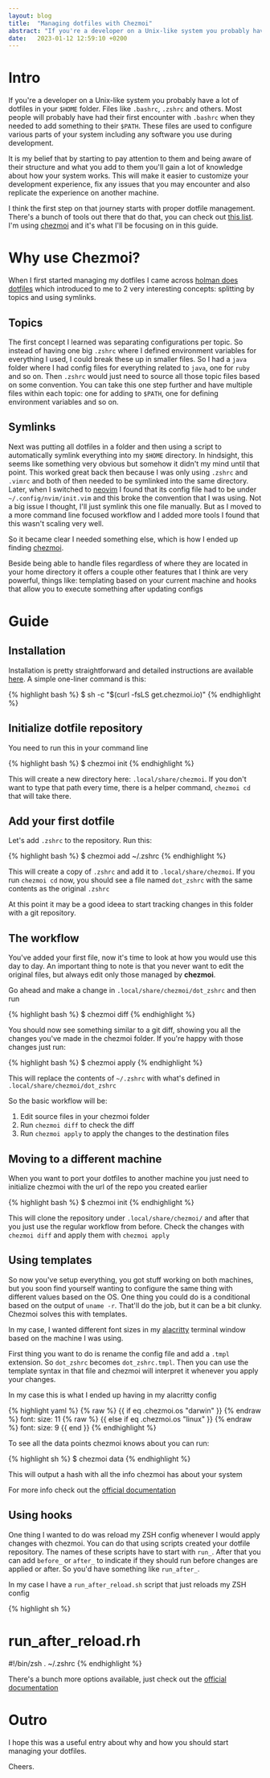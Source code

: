 ```yaml
---
layout: blog
title:  "Managing dotfiles with Chezmoi"
abstract: "If you're a developer on a Unix-like system you probably have a lot of dotfiles in your $HOME folder. It's likely that you don't really pay a lot of attention to them and so they start to get pretty stuffed and complex. Let's learn how to manage them and keep them cleaner"
date:   2023-01-12 12:59:10 +0200
---
```


# Intro

If you're a developer on a Unix-like system you probably have a lot of dotfiles in your `$HOME` folder. Files like `.bashrc`, `.zshrc` and others. Most people will probably have had their first encounter with `.bashrc` when they needed to add something to their `$PATH`. These files are used to configure various parts of your system including any software you use during development. 

It is my belief that by starting to pay attention to them and being aware of their structure and what you add to them you'll gain a lot of knowledge about how your system works. This will make it easier to customize your development experience, fix any issues that you may encounter and also replicate the experience on another machine.

I think the first step on that journey starts with proper dotfile management. There's a bunch of tools out there that do that, you can check out [this list](https://dotfiles.github.io/utilities/). I'm using [chezmoi](https://www.chezmoi.io/) and it's what I'll be focusing on in this guide.

# Why use Chezmoi?

When I first started managing my dotfiles I came across [holman does dotfiles](https://github.com/holman/dotfiles) which introduced to me to 2 very interesting concepts: splitting by topics and using symlinks.

## Topics
The first concept I learned was separating configurations per topic. So instead of having one big `.zshrc` where I defined environment variables for everything I used, I could break these up in smaller files. So I had a `java` folder where I had config files for everything related to `java`, one for `ruby` and so on. Then `.zshrc` would just need to source all those topic files based on some convention. You can take this one step further and have multiple files within each topic: one for adding to `$PATH`, one for defining environment variables and so on.


## Symlinks
Next was putting all dotfiles in a folder and then using a script to automatically symlink everything into my `$HOME` directory. In hindsight, this seems like something very obvious but somehow it didn't my mind until that point. This worked great back then because I was only using `.zshrc` and `.vimrc` and both of then needed to be symlinked into the same directory. Later, when I switched to [neovim](https://neovim.io/) I found that its config file had to be under `~/.config/nvim/init.vim` and this broke the convention that I was using. Not a big issue I thought, I'll just symlink this one file manually. But as I moved to a more command line focused workflow and I added more tools I found that this wasn't scaling very well.

So it became clear I needed something else, which is how I ended up finding [chezmoi](https://www.chezmoi.io/).

Beside being able to handle files regardless of where they are located in your home directory it offers a couple other features that I think are very powerful, things like: templating based on your current machine and hooks that allow you to execute something after updating configs

# Guide

## Installation

Installation is pretty straightforward and detailed instructions are available [here](https://www.chezmoi.io/install/). A simple one-liner command is this:


{% highlight bash %}
$ sh -c "$(curl -fsLS get.chezmoi.io)"
{% endhighlight %}

## Initialize dotfile repository

You need to run this in your command line

{% highlight bash %}
$ chezmoi init
{% endhighlight %}

This will create a new directory here: `.local/share/chezmoi`. If you don't want to type that path every time, there is a helper command, `chezmoi cd` that will take there.

## Add your first dotfile

Let's add `.zshrc` to the repository. Run this:

{% highlight bash %}
$ chezmoi add ~/.zshrc
{% endhighlight %}

This will create a copy of `.zshrc` and add it to `.local/share/chezmoi`. If you run `chezmoi cd` now, you should see a file named `dot_zshrc` with the same contents as the original `.zshrc`

At this point it may be a good ideea to start tracking changes in this folder with a git repository. 

## The workflow

You've added your first file, now it's time to look at how you would use this day to day. An important thing to note is that you never want to edit the original files, but always edit only those managed by **chezmoi**.

Go ahead and make a change in `.local/share/chezmoi/dot_zshrc` and then run

{% highlight bash %}
$ chezmoi diff
{% endhighlight %}

You should now see something similar to a git diff, showing you all the changes you've made in the chezmoi folder. If you're happy with those changes just run:

{% highlight bash %}
$ chezmoi apply
{% endhighlight %}

This will replace the contents of `~/.zshrc` with what's defined in `.local/share/chezmoi/dot_zshrc`

So the basic workflow will be:
1. Edit source files in your chezmoi folder
2. Run `chezmoi diff` to check the diff
3. Run `chezmoi apply` to apply the changes to the destination files


## Moving to a different machine

When you want to port your dotfiles to another machine you just need to initialize chezmoi with the url of the repo you created earlier

{% highlight bash %}
$ chezmoi init <url-of-repo>
{% endhighlight %}

This will clone the repository under `.local/share/chezmoi/` and after that you just use the regular workflow from before. Check the changes with `chezmoi diff` and apply them with `chezmoi apply`

## Using templates

So now you've setup everything, you got stuff working on both machines, but you soon find yourself wanting to configure the same thing with different values based on the OS. One thing you could do is a conditional based on the output of `uname -r`. That'll do the job, but it can be a bit clunky. Chezmoi solves this with templates.

In my case, I wanted different font sizes in my [alacritty](https://github.com/alacritty/alacritty) terminal window based on the machine I was using.

First thing you want to do is rename the config file and add a `.tmpl` extension. So `dot_zshrc` becomes `dot_zshrc.tmpl`. Then you can use the template syntax in that file and chezmoi will interpret it whenever you apply your changes.

In my case this is what I ended up having in my alacritty config

{% highlight yaml %}
{% raw %}
{{ if eq .chezmoi.os "darwin" }}
{% endraw %}
  font:
    size: 11
{% raw %}
{{ else if eq .chezmoi.os "linux" }}
{% endraw %}
  font:
    size: 9
{{ end }}
{% endhighlight %}

To see all the data points chezmoi knows about you can run:

{% highlight sh %}
$ chezmoi data
{% endhighlight %}

This will output a hash with all the info chezmoi has about your system

For more info check out the [official documentation](https://www.chezmoi.io/user-guide/templating/)


## Using hooks

One thing I wanted to do was reload my ZSH config whenever I would apply changes with chezmoi. You can do that using scripts created your dotfile repository. The names of these scripts have to start with `run_`. After that you can add `before_` or `after_` to indicate if they should run before changes are applied or after. So you'd have something like `run_after_`.

In my case I have a `run_after_reload.sh` script that just reloads my ZSH config

{% highlight sh %}
# run_after_reload.rh
#!/bin/zsh
. ~/.zshrc
{% endhighlight %}

There's a bunch more options available, just check out the [official documentation](https://www.chezmoi.io/user-guide/use-scripts-to-perform-actions/)


# Outro

I hope this was a useful entry about why and how you should start managing your dotfiles.

Cheers.
